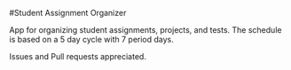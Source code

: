 #Student Assignment Organizer

App for organizing student assignments, projects, and tests. The schedule is based on a 5 day cycle with 7 period days.

Issues and Pull requests appreciated.
